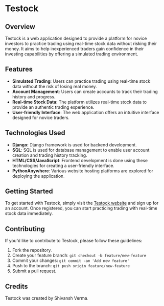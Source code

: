 # Testock

## Overview

Testock is a web application designed to provide a platform for novice investors to practice trading using real-time stock data without risking their money. It aims to help inexperienced traders gain confidence in their investing capabilities by offering a simulated trading environment.

## Features

- **Simulated Trading**: Users can practice trading using real-time stock data without the risk of losing real money.
- **Account Management**: Users can create accounts to track their trading history and progress.
- **Real-time Stock Data**: The platform utilizes real-time stock data to provide an authentic trading experience.
- **User-friendly Interface**: The web application offers an intuitive interface designed for novice traders.

## Technologies Used

- **Django**: Django framework is used for backend development.
- **SQL**: SQL is used for database management to enable user account creation and trading history tracking.
- **HTML/CSS/JavaScript**: Frontend development is done using these technologies for creating a user-friendly interface.
- **PythonAnywhere**: Various website hosting platforms are explored for deploying the application.

## Getting Started

To get started with Testock, simply visit the [Testock website](https://testock.pythonanywhere.com/) and sign up for an account. Once registered, you can start practicing trading with real-time stock data immediately.

## Contributing

If you'd like to contribute to Testock, please follow these guidelines:

1. Fork the repository.
2. Create your feature branch: `git checkout -b feature/new-feature`
3. Commit your changes: `git commit -am 'Add new feature'`
4. Push to the branch: `git push origin feature/new-feature`
5. Submit a pull request.

## Credits

Testock was created by Shivansh Verma.
